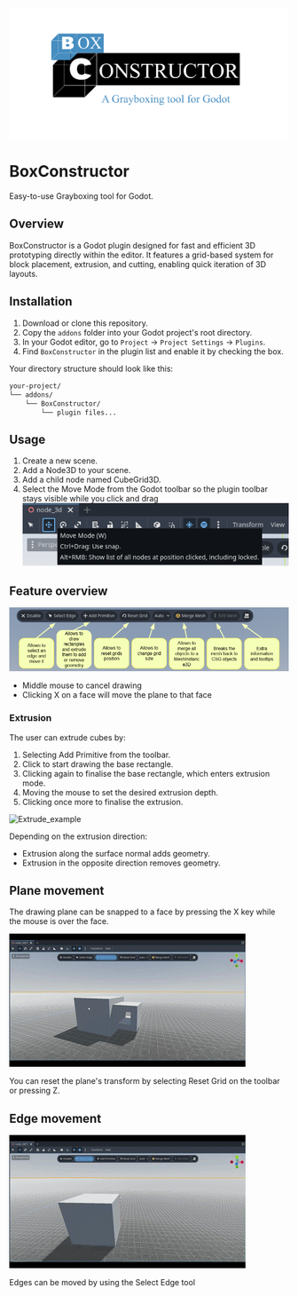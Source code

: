 ![Banner](.github/images/boxconstructorbanner.png)

# BoxConstructor
 Easy-to-use Grayboxing tool for Godot.

## Overview
BoxConstructor is a Godot plugin designed for fast and efficient 3D prototyping directly within the editor. It features a grid-based system for block placement, extrusion, and cutting, enabling quick iteration of 3D layouts.

## Installation
1. Download or clone this repository.
2. Copy the `addons` folder into your Godot project's root directory.
3. In your Godot editor, go to `Project` → `Project Settings` → `Plugins`.
4. Find `BoxConstructor` in the plugin list and enable it by checking the box.

Your directory structure should look like this:
```
your-project/
└── addons/
    └── BoxConstructor/
        └── plugin files...
```

## Usage
1. Create a new scene.
2. Add a Node3D to your scene.
3. Add a child node named CubeGrid3D.
4. Select the Move Mode from the Godot toolbar so the plugin toolbar stays visible while you click and drag
![MoveTool](.github/images/move_tool.png)

## Feature overview
![Toolbar](.github/images/toolbar_guide.png)
- Middle mouse to cancel drawing
- Clicking X on a face will move the plane to that face
### Extrusion
The user can extrude cubes by:
1. Selecting Add Primitive from the toolbar.
2. Click to start drawing the base rectangle.
3. Clicking again to finalise the base rectangle, which enters extrusion mode.
4. Moving the mouse to set the desired extrusion depth.
5. Clicking once more to finalise the extrusion.

![Extrude_example](.github/images/extrude_cut.gif)

Depending on the extrusion direction:
- Extrusion along the surface normal adds geometry.
- Extrusion in the opposite direction removes geometry.

## Plane movement
The drawing plane can be snapped to a face by pressing the X key while the mouse is over the face.

![Plane_movement](.github/images/plane_movement.gif)

You can reset the plane's transform by selecting Reset Grid on the toolbar or pressing Z.

## Edge movement
![Edge_movement](.github/images/edge_movement.gif)

Edges can be moved by using the Select Edge tool

